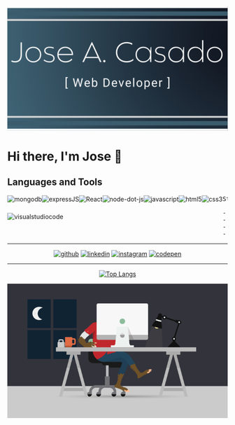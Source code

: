 ![Full Stack Web Developer](https://github.com/Joseacasado/Joseacasado/blob/main/Jose%20A.%20Casado.png)

# Hi there, I'm Jose 👋

## Languages and Tools

<div>
<img align="left" src="https://simpleicons.org/icons/mongodb.svg" alt="mongodb" height="40px" />
<img align="left" src="https://simpleicons.org/icons/express.svg" alt="expressJS" height="40px" />
<img align="left" src="https://simpleicons.org/icons/react.svg" alt="React" height="40px" />
<img align="left" src="https://simpleicons.org/icons/node-dot-js.svg" alt="node-dot-js" height="40px" />
<img align="left" src="https://simpleicons.org/icons/javascript.svg" alt="javascript" height="40px" />
<img align="left" src="https://simpleicons.org/icons/html5.svg" alt="html5" height="40px" />
<img align="left" src="https://simpleicons.org/icons/css3.svg" alt="css3" height="40px" />
<img align="left" src="https://simpleicons.org/icons/visualstudiocode.svg" alt="visualstudiocode" height="40px" />
</div>

<pre>
Status:

- 🔭 I’m currently working on my portfolio.
- 🌱 I’m currently learning TypeScript.
- 👯 I’m looking to collaborate on cool and interesting projects.
- 💬 We can talk about code, but I also know a lot about drums.
</pre>

---
<div align='center'>
  
[<img src='https://cdn.jsdelivr.net/npm/simple-icons@3.0.1/icons/github.svg' alt='github' height='30'>](https://github.com/Joseacasado)  [<img src='https://cdn.jsdelivr.net/npm/simple-icons@3.0.1/icons/linkedin.svg' alt='linkedin' height='30'>](https://www.linkedin.com/in/joseantonio-casado/)  [<img src='https://cdn.jsdelivr.net/npm/simple-icons@3.0.1/icons/instagram.svg' alt='instagram' height='30'>](https://www.instagram.com/joseacasado_drummer/)  [<img src='https://cdn.jsdelivr.net/npm/simple-icons@3.0.1/icons/codepen.svg' alt='codepen' height='30'>](https://codepen.io/joseacasado)  

---

[![Top Langs](https://github-readme-stats.vercel.app/api/top-langs/?username=Joseacasado)](https://github.com/anuraghazra/github-readme-stats)

<img src='https://github.com/Joseacasado/Joseacasado/blob/main/github-profile-wokallday.gif' alt='wolf developer working day and night' />

</div>


